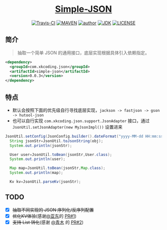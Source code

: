<h1 align="center"><a href="https://github.com/xkcoding/simple-json" target="_blank">Simple-JSON</a></h1>
<p align="center">
<a href="https://travis-ci.com/xkcoding/simple-json" target="_blank"><img alt="Travis-CI" src="https://travis-ci.com/xkcoding/simple-json.svg?branch=master"/></a>
  <a href="https://search.maven.org/artifact/com.xkcoding.http/simple-json" target="_blank"><img alt="MAVEN" src="https://img.shields.io/maven-central/v/com.xkcoding.json/simple-json.svg?color=brightgreen&label=Maven%20Central"></a>
  <a href="https://xkcoding.com" target="_blank"><img alt="author" src="https://img.shields.io/badge/author-Yangkai.Shen-blue.svg"/></a>
  <a href="https://www.oracle.com/technetwork/java/javase/downloads/index.html" target="_blank"><img alt="JDK" src="https://img.shields.io/badge/JDK-1.8.0_162-orange.svg"/></a>
  <a href="https://github.com/xkcoding/simple-json/blob/master/LICENSE" target="_blank"><img alt="LICENSE" src="https://img.shields.io/github/license/xkcoding/simple-json.svg"/></a>
</p>

## 简介

> 抽取一个简单 JSON 的通用接口，底层实现根据具体引入依赖指定。

```xml
<dependency>
  <groupId>com.xkcoding.json</groupId>
  <artifactId>simple-json</artifactId>
  <version>0.0.3</version>
</dependency>
```

## 特点

- 默认会按照下面的优先级自行寻找底层实现，`jackson -> fastjson -> gson -> hutool-json`
- 也可以自行实现 `com.xkcoding.json.support.JsonAdapter` 接口，通过 `JsonUtil.setJsonAdapter(new MyJsonImpl())` 设置进来

```java
JsonUtil.setConfig(JsonConfig.builder().dateFormat("yyyy-MM-dd HH:mm:ss").build());
  String jsonStr=JsonUtil.toJsonString(obj);
  System.out.println(jsonStr);

  User user=JsonUtil.toBean(jsonStr,User.class);
  System.out.println(user);

  Map map=JsonUtil.toBean(jsonStr,Map.class);
  System.out.println(map);

  Kv kv=JsonUtil.parseKv(jsonStr);
```

## TODO

- [x] ~~抽取不同实现的 JSON 序列化/反序列配置~~
- [x] ~~优化KV体验~~(感谢[@亚东](https://github.com/zhangyd-c)的 [PR#1](https://github.com/xkcoding/simple-json/pull/1))
- [x] ~~支持 List 转化~~(感谢 [@青木](https://github.com/StringKe) 的 [PR#2](https://github.com/xkcoding/simple-json/pull/2))
